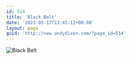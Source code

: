 ```yaml
---
id: 514
title: 'Black Belt'
date: '2023-03-17T13:45:12+00:00'
layout: page
guid: 'http://new.andydixon.com/?page_id=514'
---
```


![Black Belt](https://i0.wp.com/assets.g8x2.ldn.idrivee2-23.com/posters/Black%20Belt%2001.jpg?w=1200&ssl=1 "Black Belt")